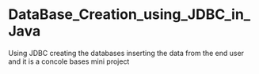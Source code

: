 # DataBase_Creation_using_JDBC_in_Java
Using JDBC creating the databases inserting the data from the end user and it is a concole bases mini project
